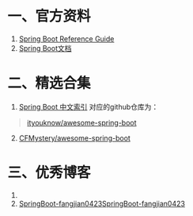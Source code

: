 # 一、官方资料
1. [Spring Boot Reference Guide](https://docs.spring.io/spring-boot/docs/2.1.0.RELEASE/reference/htmlsingle/)
2. [Spring Boot文档](https://doc.yonyoucloud.com/doc/Spring-Boot-Reference-Guide/I.%20Spring%20Boot%20Documentation/index.html)


# 二、精选合集
1. [Spring Boot 中文索引](http://springboot.fun/)
    对应的github仓库为：
 > [ityouknow/awesome-spring-boot](https://github.com/ityouknow/awesome-spring-boot)

2. [CFMystery/awesome-spring-boot](https://github.com/CFMystery/awesome-spring-boot)


# 三、优秀博客
1. 
2. [SpringBoot-fangjian0423](http://fangjian0423.github.io/categories/springboot/)[SpringBoot-fangjian0423](http://fangjian0423.github.io/categories/springboot/)